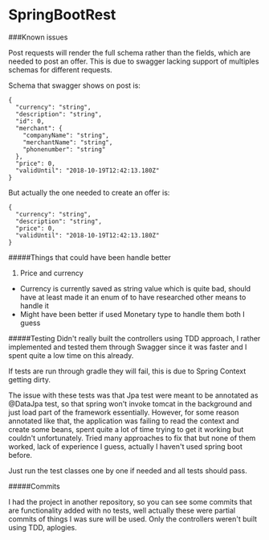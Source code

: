 # SpringBootRest


###Known issues 

Post requests will render the full schema rather than the fields, which are needed to post an offer.
This is due to swagger lacking support of multiples schemas for different requests.

Schema that swagger shows on post is:
```$xslt
{
  "currency": "string",
  "description": "string",
  "id": 0,
  "merchant": {
    "companyName": "string",
    "merchantName": "string",
    "phonenumber": "string"
  },
  "price": 0,
  "validUntil": "2018-10-19T12:42:13.180Z"
}
```

But actually the one needed to create an offer is:

```$xslt
{
  "currency": "string",
  "description": "string",
  "price": 0,
  "validUntil": "2018-10-19T12:42:13.180Z"
}
```

#####Things that could have been handle better

1. Price and currency
+ Currency is currently saved as string value which is quite bad, should have at least made it an enum of to have researched other means to handle it
+ Might have been better if used Monetary type to handle them both I guess

#####Testing
Didn't really built the controllers using TDD approach, I rather implemented and tested them through Swagger since it was faster and I spent quite a low time on this already.

If tests are run through gradle they will fail, this is due to Spring Context getting dirty.

The issue with these tests was that Jpa test were meant to be annotated as @DataJpa test, so that spring won't invoke tomcat in the background and just load part of the framework essentially. However, for some reason annotated like that, the application was failing to read the context and create some beans,
spent quite a lot of time trying to get it working but couldn't unfortunately. Tried many approaches to fix that but none of them worked, lack of experience I guess, actually I haven't used spring boot before.

Just run the test classes one by one if needed and all tests should pass.

#####Commits

I had the project in another repository, so you can see some commits that are functionality added with no tests, well actually these were partial commits of things I was sure will be used. Only the controllers weren't built using TDD, aplogies.
